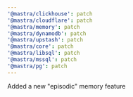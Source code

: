 ```yaml
---
'@mastra/clickhouse': patch
'@mastra/cloudflare': patch
'@mastra/memory': patch
'@mastra/dynamodb': patch
'@mastra/upstash': patch
'@mastra/core': patch
'@mastra/libsql': patch
'@mastra/mssql': patch
'@mastra/pg': patch
---
```


Added a new "episodic" memory feature
